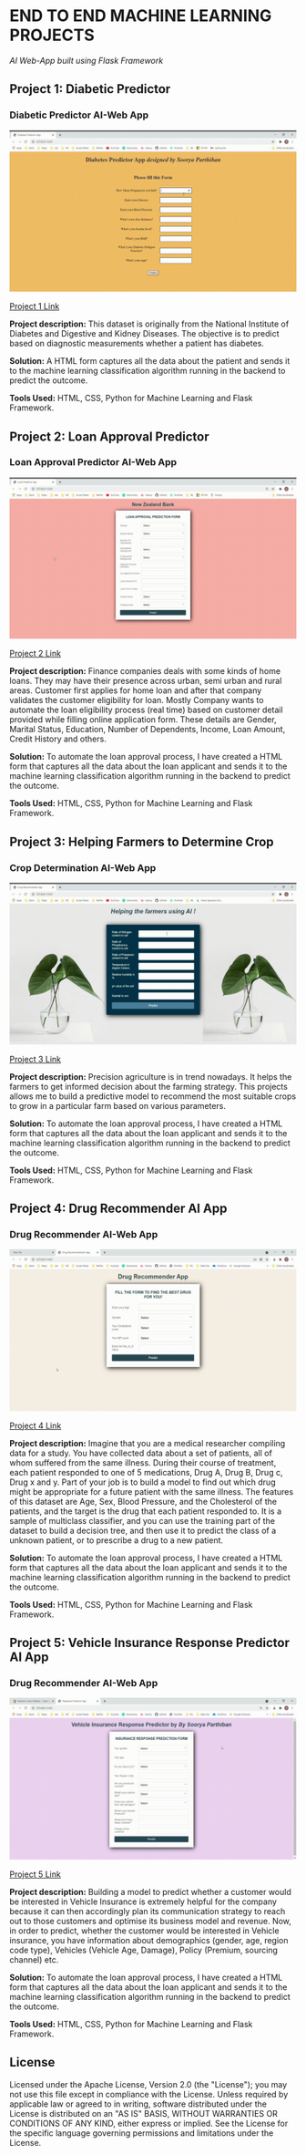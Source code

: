 # END TO END MACHINE LEARNING PROJECTS
*AI Web-App built using Flask Framework*

## Project 1: Diabetic Predictor

### Diabetic Predictor AI-Web App

![App Logo](https://github.com/drdataSpp/Spp-End2End-ML-Projects/blob/master/Diabetes%20Predictor%20App.gif)

[Project 1 Link](https://github.com/drdataSpp/ML-App1-Diabetes-Predictor)

**Project description:** This dataset is originally from the National Institute of Diabetes and Digestive and Kidney Diseases. The objective is to predict based on diagnostic measurements whether a patient has diabetes.

**Solution:** A HTML form captures all the data about the patient and sends it to the machine learning classification algorithm running in the backend to predict the outcome.

**Tools Used:** HTML, CSS, Python for Machine Learning and Flask Framework.

## Project 2: Loan Approval Predictor

### Loan Approval Predictor AI-Web App

![App Logo](https://github.com/drdataSpp/Spp-End2End-ML-Projects/blob/master/Loan%20Predictor%20App.gif)

[Project 2 Link](https://github.com/drdataSpp/ML-App2-Loan-Approval-Predictor)

**Project description:** Finance companies deals with some kinds of home loans. They may have their presence across urban, semi urban and rural areas. Customer first applies for home loan and after that company validates the customer eligibility for loan. Mostly Company wants to automate the loan eligibility process (real time) based on customer detail provided while filling online application form. These details are Gender, Marital Status, Education, Number of Dependents, Income, Loan Amount, Credit History and others.

**Solution:** To automate the loan approval process, I have created a HTML form that captures all the data about the loan applicant and sends it to the machine learning classification algorithm running in the backend to predict the outcome.

**Tools Used:** HTML, CSS, Python for Machine Learning and Flask Framework.

## Project 3: Helping Farmers to Determine Crop

### Crop Determination AI-Web App

![App Logo](https://github.com/drdataSpp/Spp-End2End-ML-Projects/blob/master/Crop%20Recommender%20App.gif)

[Project 3 Link](https://github.com/drdataSpp/ML-App3-Crop-Determining-AI-App)

**Project description:** Precision agriculture is in trend nowadays. It helps the farmers to get informed decision about the farming strategy. This projects allows me to build a predictive model to recommend the most suitable crops to grow in a particular farm based on various parameters.

**Solution:** To automate the loan approval process, I have created a HTML form that captures all the data about the loan applicant and sends it to the machine learning classification algorithm running in the backend to predict the outcome.

**Tools Used:** HTML, CSS, Python for Machine Learning and Flask Framework.

## Project 4: Drug Recommender AI App

### Drug Recommender AI-Web App

![App Logo](https://github.com/drdataSpp/Spp-End2End-ML-Projects/blob/master/Drug%20Recommender%20App.gif)

[Project 4 Link](https://github.com/drdataSpp/ML-App4-Drug-Recommender-AI-App)

**Project description:** Imagine that you are a medical researcher compiling data for a study. You have collected data about a set of patients, all of whom suffered from the same illness. During their course of treatment, each patient responded to one of 5 medications, Drug A, Drug B, Drug c, Drug x and y. Part of your job is to build a model to find out which drug might be appropriate for a future patient with the same illness. The features of this dataset are Age, Sex, Blood Pressure, and the Cholesterol of the patients, and the target is the drug that each patient responded to. It is a sample of multiclass classifier, and you can use the training part of the dataset to build a decision tree, and then use it to predict the class of a unknown patient, or to prescribe a drug to a new patient.

**Solution:** To automate the loan approval process, I have created a HTML form that captures all the data about the loan applicant and sends it to the machine learning classification algorithm running in the backend to predict the outcome.

**Tools Used:** HTML, CSS, Python for Machine Learning and Flask Framework.

## Project 5: Vehicle Insurance Response Predictor AI App

### Drug Recommender AI-Web App

![App Logo](https://github.com/drdataSpp/Spp-End2End-ML-Projects/blob/master/Vehicle%20Ins%20Response%20Predictor%20App.gif)

[Project 5 Link](https://github.com/drdataSpp/ML-App5-Insurance-Response-Predictor-AI-App)

**Project description:** Building a model to predict whether a customer would be interested in Vehicle Insurance is extremely helpful for the company because it can then accordingly plan its communication strategy to reach out to those customers and optimise its business model and revenue. Now, in order to predict, whether the customer would be interested in Vehicle insurance, you have information about demographics (gender, age, region code type), Vehicles (Vehicle Age, Damage), Policy (Premium, sourcing channel) etc.

**Solution:** To automate the loan approval process, I have created a HTML form that captures all the data about the loan applicant and sends it to the machine learning classification algorithm running in the backend to predict the outcome.

**Tools Used:** HTML, CSS, Python for Machine Learning and Flask Framework.


## License
Licensed under the Apache License, Version 2.0 (the "License"); you may not use this file except in compliance with the License. Unless required by applicable law or agreed to in writing, software distributed under the License is distributed on an "AS IS" BASIS, WITHOUT WARRANTIES OR CONDITIONS OF ANY KIND, either express or implied. See the License for the specific language governing permissions and limitations under the License.
